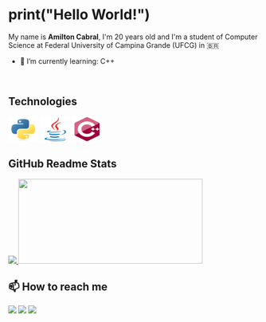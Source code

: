 <!---
comments
<img alt="cat" align=right height=120 src="https://media.tumblr.com/tumblr_lo1h2bCTeV1qhrjqn.gif">
![Snake animation](https://github.com/AmiltonCabral/AmiltonCabral/blob/output/github-contribution-grid-snake.svg)
<img height="170" src="https://github-readme-stats.vercel.app/api?username=AmiltonCabral&show_icons=true&theme=radical&hide_border=true"/>
<img height="170" width="370" src="https://github-readme-stats.vercel.app/api/top-langs/?
--->

# print("Hello World!")
My name is **Amilton Cabral**, I'm 20 years old and I'm a student of Computer Science at Federal University of Campina Grande (UFCG) in 🇧🇷



- 🌱 I’m currently learning:
C++

<br>


## Technologies
<div>
  <img alt="Python" height="50" width="60" src="https://raw.githubusercontent.com/devicons/devicon/master/icons/python/python-original.svg">
  <img alt="Java" height="50" width="60" src="https://raw.githubusercontent.com/devicons/devicon/master/icons/java/java-original.svg">
  <img alt="C++" height="50" width="60" src="https://raw.githubusercontent.com/devicons/devicon/master/icons/cplusplus/cplusplus-original.svg">  
</div>


## GitHub Readme Stats
<div>
  <a href="https://github.com/AmiltonCabral">
    <img height="170" src="https://github-readme-stats.vercel.app/api?username=AmiltonCabral&show_icons=true&bg_color=161320&text_color=D9E0EE&icon_color=DDB6F2&title_color=96CDFB"/>
    <img height="170" width="370" src="https://github-readme-stats.vercel.app/api/top-langs/?username=AmiltonCabral&layout=compact&bg_color=161320&text_color=D9E0EE&icon_color=DDB6F2&title_color=96CDFB&hide=jupyter%20notebook"/>
  </a>
</div>


## 📫 How to reach me
[![](https://img.shields.io/badge/-LinkedIn-blue?style=flat&logo=Linkedin&logoColor=white)](https://www.linkedin.com/in/amilton-cabral/)
[![](https://img.shields.io/badge/-Gmail-c14438?style=flat&logo=Gmail&logoColor=white)](mailto:amilton.cabral@ccc.ufcg.edu.br)
[![](https://img.shields.io/github/followers/AmiltonCabral?label=follow&style=social)](https://github.com/AmiltonCabral)
